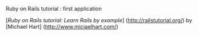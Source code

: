 
Ruby on Rails tutorial : first application 

[*Ruby on Rails tutorial: Learn Rails by example*] (http://railstutorial.org/)
by [Michael Hart] (http://www.micjaelhart.com/)
